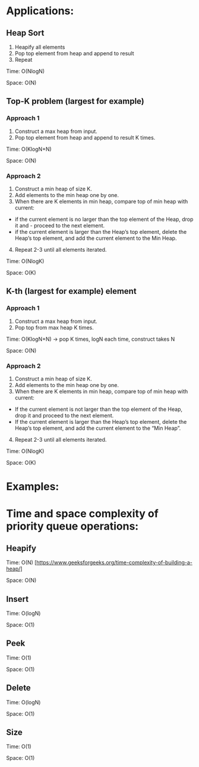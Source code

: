 # Applications:

## Heap Sort
1. Heapify all elements
2. Pop top element from heap and append to result
3. Repeat

Time: O(NlogN)

Space: O(N)

## Top-K problem (largest for example)
### Approach 1
1. Construct a max heap from input.
2. Pop top element from heap and append to result K times.

Time: O(KlogN+N)

Space: O(N)

### Approach 2
1. Construct a min heap of size K.
2. Add elements to the min heap one by one.
3. When there are K elements in min heap, compare top of min heap with current:
- if the current element is no larger than the top element of the Heap, drop it and - proceed to the next element.
- if the current element is larger than the Heap’s top element, delete the Heap’s top element, and add the current element to the Min Heap.
4. Repeat 2-3 until all elements iterated.

Time: O(NlogK)

Space: O(K)

## K-th (largest for example) element
### Approach 1
1. Construct a max heap from input.
2. Pop top from max heap K times.

Time: O(KlogN+N) -> pop K times, logN each time, construct takes N

Space: O(N)

### Approach 2
1. Construct a min heap of size K.
2. Add elements to the min heap one by one.
3. When there are K elements in min heap, compare top of min heap with current:
- If the current element is not larger than the top element of the Heap, drop it and proceed to the next element.
- If the current element is larger than the Heap’s top element, delete the Heap’s top element, and add the current element to the “Min Heap”.
4. Repeat 2-3 until all elements iterated.

Time: O(NlogK)

Space: O(K)

# Examples:


# Time and space complexity of priority queue operations:

## Heapify
Time: O(N) [https://www.geeksforgeeks.org/time-complexity-of-building-a-heap/]

Space: O(N)

## Insert
Time: O(logN)

Space: O(1)

## Peek
Time: O(1)

Space: O(1)

## Delete
Time: O(logN)

Space: O(1)

## Size
Time: O(1)

Space: O(1)
